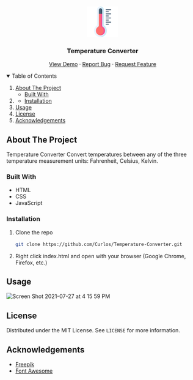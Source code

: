 <!--

<!-- PROJECT LOGO -->
<br />
<p align="center">
  <a href="https://github.com/Curlos/Weather-Forecaster">
    <img src="thermometer.png" alt="Logo" width="80" height="80">
  </a>

  <h3 align="center">Temperature Converter</h3>

  <p align="center">
    <a href="https://condescending-carson-597aba.netlify.app/">View Demo</a>
    ·
    <a href="https://github.com/Curlos/Temperature-Converter/issues">Report Bug</a>
    ·
    <a href="https://github.com/Curlos/Temperature-Converter/issues">Request Feature</a>
  </p>
</p>

<!-- TABLE OF CONTENTS -->
<details open="open">
  <summary>Table of Contents</summary>
  <ol>
    <li>
      <a href="#about-the-project">About The Project</a>
      <ul>
        <li><a href="#built-with">Built With</a></li>
      </ul>
    </li>
    <li>
      <ul>
        <li><a href="#installation">Installation</a></li>
      </ul>
    </li>
    <li><a href="#usage">Usage</a></li>
    <li><a href="#license">License</a></li>
    <li><a href="#acknowledgements">Acknowledgements</a></li>
  </ol>
</details>



<!-- ABOUT THE PROJECT -->
## About The Project

Temperature Converter
Convert temperatures between any of the three temperature measurement units: Fahrenheit, Celsius, Kelvin.

### Built With

* HTML
* CSS
* JavaScript

### Installation

1. Clone the repo
   ```sh
   git clone https://github.com/Curlos/Temperature-Converter.git
   ```
2. Right click index.html and open with your browser (Google Chrome, Firefox, etc.)



<!-- USAGE EXAMPLES -->
## Usage

![Screen Shot 2021-07-27 at 4 15 59 PM](https://user-images.githubusercontent.com/41396365/127221399-618b5438-6470-43b6-b135-b18898dafdd2.png)

<!-- LICENSE -->
## License

Distributed under the MIT License. See `LICENSE` for more information.


<!-- ACKNOWLEDGEMENTS -->
## Acknowledgements
* [Freepik](https://www.freepik.com/)
* [Font Awesome](https://fontawesome.com)
